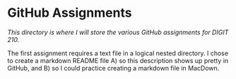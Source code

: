 # GitHub Assignments

*This directory is where I will store the various GitHub assignments for DIGIT 210.*

The first assignment requires a text file in a logical nested directory. I chose to create a markdown README file A) so this description shows up pretty in GitHub, and B) so I could practice creating a markdown file in MacDown.